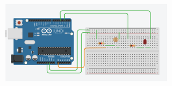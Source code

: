 ![alt tag](https://github.com/Alyona1619/IoT_ISU/blob/main/LedPhotoInteracive/LedPhotoInteractive.png)
